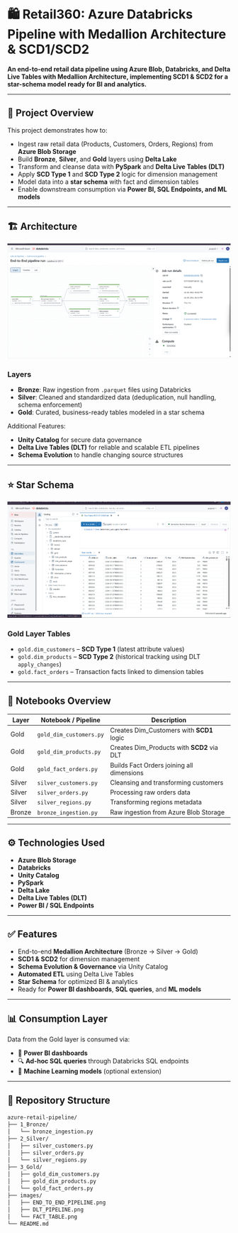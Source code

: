 # 🛍️ Retail360: Azure Databricks Pipeline with Medallion Architecture & SCD1/SCD2  

**An end-to-end retail data pipeline using Azure Blob, Databricks, and Delta Live Tables with Medallion Architecture, implementing SCD1 & SCD2 for a star-schema model ready for BI and analytics.**

---

## 🔧 Project Overview  

This project demonstrates how to:  
- Ingest raw retail data (Products, Customers, Orders, Regions) from **Azure Blob Storage**  
- Build **Bronze**, **Silver**, and **Gold** layers using **Delta Lake**  
- Transform and cleanse data with **PySpark** and **Delta Live Tables (DLT)**  
- Apply **SCD Type 1** and **SCD Type 2** logic for dimension management  
- Model data into a **star schema** with fact and dimension tables  
- Enable downstream consumption via **Power BI, SQL Endpoints, and ML models**  

---

## 🏗️ Architecture  

![End-to-End Pipeline](images/END_TO_END_PIPELINE.png)  

### Layers  

- **Bronze**: Raw ingestion from `.parquet` files using Databricks  
- **Silver**: Cleaned and standardized data (deduplication, null handling, schema enforcement)  
- **Gold**: Curated, business-ready tables modeled in a star schema  

Additional Features:  
- **Unity Catalog** for secure data governance  
- **Delta Live Tables (DLT)** for reliable and scalable ETL pipelines  
- **Schema Evolution** to handle changing source structures  

---

## ⭐ Star Schema  

![Fact & Dimension Model](images/FACT_TABLE.png) 

### Gold Layer Tables  

- `gold.dim_customers` – **SCD Type 1** (latest attribute values)  
- `gold.dim_products` – **SCD Type 2** (historical tracking using DLT `apply_changes`)  
- `gold.fact_orders` – Transaction facts linked to dimension tables  

---

## 🔁 Notebooks Overview  

| Layer   | Notebook / Pipeline          | Description                               |
|---------|------------------------------|-------------------------------------------|
| Gold    | `gold_dim_customers.py`      | Creates Dim_Customers with **SCD1** logic |
| Gold    | `gold_dim_products.py`       | Creates Dim_Products with **SCD2** via DLT|
| Gold    | `gold_fact_orders.py`        | Builds Fact Orders joining all dimensions |
| Silver  | `silver_customers.py`        | Cleansing and transforming customers      |
| Silver  | `silver_orders.py`           | Processing raw orders data                |
| Silver  | `silver_regions.py`          | Transforming regions metadata             |
| Bronze  | `bronze_ingestion.py`        | Raw ingestion from Azure Blob Storage     |

---

## ⚙️ Technologies Used  

- **Azure Blob Storage**  
- **Databricks**  
- **Unity Catalog**  
- **PySpark**  
- **Delta Lake**  
- **Delta Live Tables (DLT)**  
- **Power BI / SQL Endpoints**  

---

## ✅ Features  

- End-to-end **Medallion Architecture** (Bronze → Silver → Gold)  
- **SCD1 & SCD2** for dimension management  
- **Schema Evolution & Governance** via Unity Catalog  
- **Automated ETL** using Delta Live Tables  
- **Star Schema** for optimized BI & analytics  
- Ready for **Power BI dashboards**, **SQL queries**, and **ML models**  

---

## 📊 Consumption Layer  

Data from the Gold layer is consumed via:  
- 🔶 **Power BI dashboards**  
- 🔍 **Ad-hoc SQL queries** through Databricks SQL endpoints  
- 🤖 **Machine Learning models** (optional extension)  

---

## 📂 Repository Structure  

```plaintext
azure-retail-pipeline/
├── 1_Bronze/
│   └── bronze_ingestion.py
├── 2_Silver/
│   ├── silver_customers.py
│   ├── silver_orders.py
│   └── silver_regions.py
├── 3_Gold/
│   ├── gold_dim_customers.py
│   ├── gold_dim_products.py
│   └── gold_fact_orders.py
├── images/
│   ├── END_TO_END_PIPELINE.png
│   ├── DLT_PIPELINE.png
│   └── FACT_TABLE.png
└── README.md

